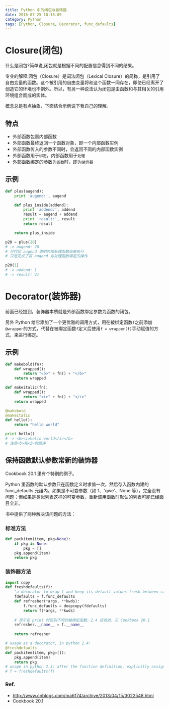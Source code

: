 ```yaml
---
title: Python 中的闭包与装饰器
date: 2016-07-25 10:18:09
category: Python
tags: [Python, Closure, Decorator, func_defaults]
---
```


# Closure(闭包)

什么是闭包?简单说,闭包就是根据不同的配置信息得到不同的结果。

专业的解释:闭包（Closure）是词法闭包（Lexical Closure）的简称，是引用了自由变量的函数。这个被引用的自由变量将和这个函数一同存在，即使已经离开了创造它的环境也不例外。所以，有另一种说法认为闭包是由函数和与其相关的引用环境组合而成的实体。

概念总是有点抽象，下面结合示例说下我自己的理解。

## 特点

- 外部函数包裹内部函数
- 外部函数最终返回一个函数对象，即一个内部函数实例
- 外部函数传入的参数不同时，会返回不同的内部函数实例
- 外部函数用于`绑定`，内部函数用于`处理`
- 外部函数绑定的参数为`函数`时，即为`装饰器`

## 示例

```py
def plus(augend):
    print 'augend:', augend

    def plus_inside(addend):
        print 'addend:', addend
        result = augend + addend
        print 'result:', result
        return result

    return plus_inside

p20 = plus(20)
# -> augend: 20
# 只打印 augend 说明内部处理函数尚未执行
# 只是完成了将 augend 与处理函数绑定的操作

p20(1)
# -> addend: 1
# -> result: 21
```

# Decorator(装饰器)

前面已经提到，装饰器本质就是外部函数绑定参数为函数的闭包。

另外 Python 给它添加了一个更优雅的调用方式，用在被绑定函数`f`之前添加`@wrapper`的方式，代替在被绑定函数`f`定义后使用`f = wrapper(f)`手动赋值的方式，来进行绑定。

## 示例
```py
def makebold(fn):
    def wrapped():
        return "<b>" + fn() + "</b>"
    return wrapped

def makeitalic(fn):
    def wrapped():
        return "<i>" + fn() + "</i>"
    return wrapped

@makebold
@makeitalic
def hello():
    return "hello world"

print hello() 
# -> <b><i>hello world</i></b>
# 注意<b>和<i>的顺序
```

## 保持函数默认参数常新的装饰器

Cookbook 20.1 里有个特别的例子。

Python 里函数的默认参数只在函数定义时求值一次，然后存入函数内建的 func_defaults 元组内。如果是不可变参数（如 1、'qwe'、None 等），完全没有问题；但如果是类似列表这样的可变参数，重新调用函数时默认的列表可能已经面目全非。

书中提供了两种解决该问题的方法：

### 标准方法
```py
def packitem(item, pkg=None):
    if pkg is None:
        pkg = []
    pkg.append(item)
    return pkg
```

### 装饰器方法
```py
import copy
def freshdefaults(f):
    "a decorator to wrap f and keep its default values fresh between calls"
    fdefaults = f.func_defaults
    def refresher(*args, **kwds):
        f.func_defaults = deepcopy(fdefaults)
        return f(*args, **kwds)
        
    # 用于在 print 时区别不同的被绑定函数，2.4 后有效，见 Cookbook 20.1 
    refresher.__name__ = f.__name__
    
    return refresher

# usage as a decorator, in python 2.4:
@freshdefaults
def packitem(item, pkg=[]):
    pkg.append(item)
    return pkg
# usage in python 2.3: after the function definition, explicitly assign:
# f = freshdefaults(f)
```

### Ref.

- http://www.cnblogs.com/ma6174/archive/2013/04/15/3022548.html
- Cookbook 20.1


